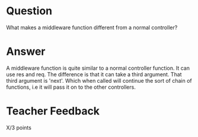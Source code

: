 # Question

What makes a middleware function different from a normal controller?

# Answer
A middleware function is quite similar to a normal controller function. It can use res and req. The difference is that it can take a third argument. That third argument is 'next'. Which when called will continue the sort of chain of functions, i.e it will pass it on to the other controllers.

# Teacher Feedback

X/3 points